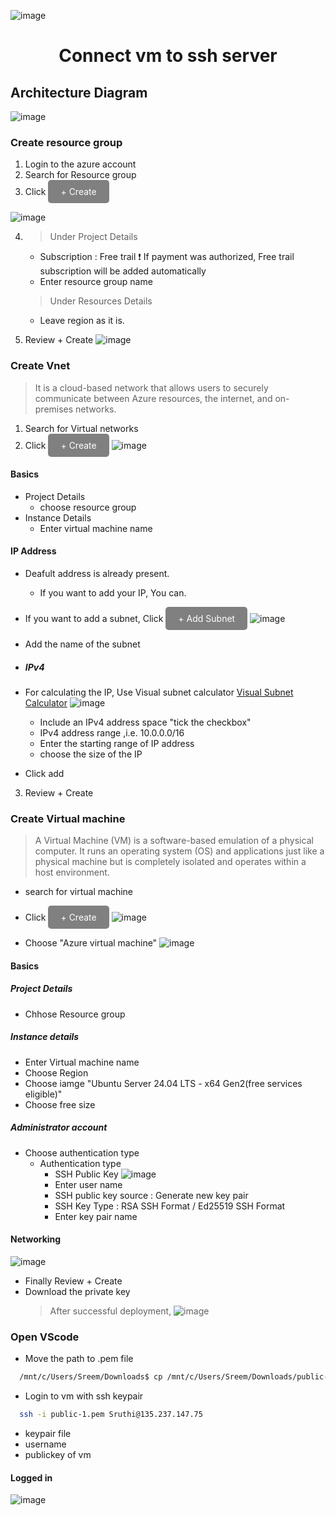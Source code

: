 ![image](https://github.com/user-attachments/assets/7ccb0636-fd6a-43cf-a318-4ecf8733b2fe)<div align = "center"><h1>Connect vm to ssh server</h1></div>

## Architecture Diagram
![image](https://github.com/user-attachments/assets/471af189-6145-4dca-bff4-ab461786d649)


### Create resource group
1. Login to the azure account
2. Search for Resource group
3. Click <a href="#" style="display: inline-block; padding: 10px 20px; font-size: 14px; color: white; background-color: gray; text-align: center; text-decoration: none; border-radius: 5px;">+ Create</a>

![image](https://github.com/user-attachments/assets/c5901596-6696-473d-9e60-6412004e0f04)

4. > Under Project Details
     * Subscription : Free trail
     ❗ If payment was authorized, Free trail subscription will be added automatically
     * Enter resource group name

   > Under Resources Details
      * Leave region as it is.
5. Review + Create
![image](https://github.com/user-attachments/assets/93b4dd87-1298-410d-8bba-d6adb6fc4435)

### Create Vnet
> It is a cloud-based network that allows users to securely communicate between Azure resources, the internet, and on-premises networks. 

1. Search for Virtual networks 
2. Click <a href="#" style="display: inline-block; padding: 10px 20px; font-size: 14px; color: white; background-color: gray; text-align: center; text-decoration: none; border-radius: 5px;">+ Create</a>
![image](https://github.com/user-attachments/assets/3ac65cca-2411-48f3-8e07-8681398b00e6)

#### Basics
* Project Details
   * choose resource group
* Instance Details
    * Enter virtual machine name
#### IP Address
* Deafult address is already present.
    * If you want to add your IP, You can.
* If you want to add a subnet, Click <a href="#" style="display: inline-block; padding: 10px 20px; font-size: 14px; color: white; background-color: gray; text-align: center; text-decoration: none; border-radius: 5px;">+ Add Subnet</a>
![image](https://github.com/user-attachments/assets/c5b462d9-e265-4cac-8b36-17f8158f2333)

* Add the name of the subnet
* ##### IPv4
* For calculating the IP, Use Visual subnet calculator [Visual Subnet Calculator](https://www.davidc.net/sites/default/subnets/subnets.html)
  ![image](https://github.com/user-attachments/assets/55528da2-4f64-47f1-a5ba-a2f6d91a4a00)

    * Include an IPv4 address space "tick the checkbox"
    * IPv4 address range ,i.e. 10.0.0.0/16
    * Enter the starting range of IP address
    * choose the size of the IP
* Click add
3. Review + Create
### Create Virtual machine
> A Virtual Machine (VM) is a software-based emulation of a physical computer. It runs an operating system (OS) and applications just like a physical machine but is completely isolated and operates within a host environment.

* search for virtual machine
* Click <a href="#" style="display: inline-block; padding: 10px 20px; font-size: 14px; color: white; background-color: gray; text-align: center; text-decoration: none; border-radius: 5px;">+ Create</a>
![image](https://github.com/user-attachments/assets/3809fa94-0b39-4e39-bd63-f2b46138b758)

* Choose "Azure virtual machine"
![image](https://github.com/user-attachments/assets/b6be1131-a7ad-47d5-9179-461e83986982)

#### Basics
##### Project Details
* Chhose Resource group
##### Instance details
* Enter Virtual machine name
* Choose Region
* Choose iamge "Ubuntu Server 24.04 LTS - x64 Gen2(free services eligible)"
* Choose free size
##### Administrator account
* Choose authentication type
    * Authentication type
        * SSH Public Key
          ![image](https://github.com/user-attachments/assets/3e91572f-5cd8-438d-93cd-531494be42e6)
        * Enter user name
        * SSH public key source : Generate new key pair
        * SSH Key Type : RSA SSH Format / Ed25519 SSH Format
        * Enter key pair name
#### Networking
![image](https://github.com/user-attachments/assets/83432818-cdb5-41da-85b7-927714215947)

* Finally Review + Create
* Download the private key
  > After successful deployment,
![image](https://github.com/user-attachments/assets/f928d778-8280-4f18-b73b-0b92369e6f0f)

### Open VScode 
* Move the path to .pem file
```bash
  /mnt/c/Users/Sreem/Downloads$ cp /mnt/c/Users/Sreem/Downloads/public-1.pem /home/sruthi/
```
* Login to vm with ssh keypair
```bash
  ssh -i public-1.pem Sruthi@135.237.147.75
```
  * keypair file
  * username
  * publickey of vm
#### Logged in
![image](https://github.com/user-attachments/assets/5b52ca4e-034d-43e4-a8d6-6b9d177f45ce)


